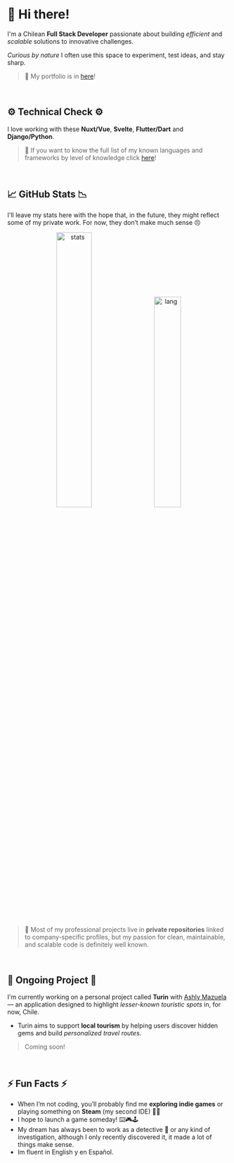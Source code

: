 # 🫡 Hi there!
I'm a Chilean **Full Stack Developer** passionate about building *efficient* and *scalable* solutions to innovative challenges.

*Curious by nature* I often use this space to experiment, test ideas, and stay sharp.

> 💼 My portfolio is in [here](https://bfcw-was.github.io/Portfolio/)!

<br>

## ⚙️ Technical Check ⚙️
I love working with these **Nuxt/Vue**, **Svelte**, **Flutter/Dart** and **Django/Python**.
> 🌟 If you want to know the full list of my known languages and frameworks by level of knowledge click [here](https://github.com/BFCW-Was/BFCW-Was/Knowledge.md)!

<br>

## 📈 GitHub Stats 📉
I'll leave my stats here with the hope that, in the future, they might reflect some of my private work. For now, they don’t make much sense 😣
<p align="center">
  <img alt="stats" width="40%" src="https://github-readme-stats.vercel.app/api?username=BFCW-Was&show_icons=true&theme=synthwave"/>
  &nbsp;&nbsp;&nbsp;&nbsp;
  <img alt="lang" width="35%" src="https://github-readme-stats.vercel.app/api/top-langs/?username=BFCW-Was&langs_count=5&theme=synthwave"/>
</p>

> 🔐 Most of my professional projects live in **private repositories** linked to company-specific profiles, but my passion for clean, maintainable, and scalable code is definitely well known.

<br>

## 🚧 Ongoing Project 🚧
I'm currently working on a personal project called **Turin** with [Ashly Mazuela](https://github.com/AshlyMazuelaAvalos) — an application designed to highlight *lesser-known touristic spots* in, for now, Chile.

- Turin aims to support **local tourism** by helping users discover hidden gems and build *personalized travel routes*.

> Coming soon!

<br>

## ⚡ Fun Facts ⚡
- When I’m not coding, you’ll probably find me **exploring indie games** or playing something on **Steam** (my second IDE) 😶‍🌫️  
- I hope to launch a game someday! ⌨️🎮🕹️
- My dream has always been to work as a detective 🍮 or any kind of investigation, although I only recently discovered it, it made a lot of things make sense.
- Im fluent in English y en Español.
